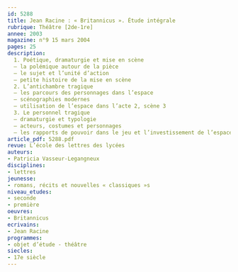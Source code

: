 ```yaml
---
id: 5288
title: Jean Racine : « Britannicus ». Étude intégrale
rubrique: Théâtre [2de-1re]
annee: 2003
magazine: n°9 15 mars 2004
pages: 25
description: 
  1. Poétique, dramaturgie et mise en scène
  – la polémique autour de la pièce
  – le sujet et l’unité d’action
  – petite histoire de la mise en scène
  2. L’antichambre tragique
  – les parcours des personnages dans l’espace
  – scénographies modernes
  – utilisation de l’espace dans l’acte 2, scène 3
  3. Le personnel tragique
  – dramaturgie et typologie
  – acteurs, costumes et personnages
  – les rapports de pouvoir dans le jeu et l’investissement de l’espace
article_pdf: 5288.pdf
revue: L’école des lettres des lycées
auteurs:
- Patricia Vasseur-Legangneux
disciplines:
- lettres
jeunesse:
- romans, récits et nouvelles « classiques »s
niveau_etudes:
- seconde
- première
oeuvres:
- Britannicus
ecrivains:
- Jean Racine
programmes:
- objet d’étude - théâtre
siecles:
- 17e siècle
---
```

